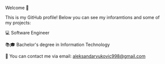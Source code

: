 Welcome 👋


This is my GitHub profile! 
Below you can see my inforamtions and some of my projects:

 💻 Software Engineer
	
 📚🎓 Bachelor's degree in Information Technology
	
 📩 You can contact me via email: aleksandarvukovic998@gmail.com


